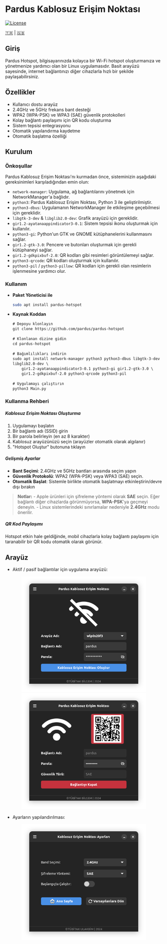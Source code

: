 
# Pardus Kablosuz Erişim Noktası

[![License](https://img.shields.io/badge/License-LGPL%20v3-blue.svg)](LICENSE)  

[🇹🇷](./README_TR.md) | [🇬🇧](./README.md)


## Giriş
Pardus Hotspot, bilgisayarınızda kolayca bir Wi-Fi hotspot oluşturmanıza ve yönetmenize yardımcı olan bir Linux uygulamasıdır. Basit arayüzü sayesinde, internet bağlantınızı diğer cihazlarla hızlı bir şekilde paylaşabilirsiniz.

## Özellikler
- Kullanıcı dostu arayüz
- 2.4GHz ve 5GHz frekans bant desteği
- WPA2 (WPA-PSK) ve WPA3 (SAE) güvenlik protokolleri
- Kolay bağlantı paylaşımı için QR kodu oluşturma
- Sistem tepsisi entegrasyonu
- Otomatik yapılandırma kaydetme
- Otomatik başlatma özelliği

## Kurulum

### Önkoşullar
Pardus Kablosuz Erişim Noktası'nı kurmadan önce, sisteminizin aşağıdaki gereksinimleri karşıladığından emin olun:

- `network-manager`: Uygulama, ağ bağlantılarını yönetmek için NetworkManager'a bağlıdır.
- `python3`: Pardus Kablosuz Erişim Noktası, Python 3 ile geliştirilmiştir.
- `python3-dbus`: Uygulamanın NetworkManager ile etkileşime geçebilmesi için gereklidir.
- `libgtk-3-dev` & `libglib2.0-dev`: Grafik arayüzü için gereklidir.
- `gir1.2-ayatanaappindicator3-0.1`: Sistem tepsisi ikonu oluşturmak için kullanılır.
- `python3-gi`: Python'un GTK ve GNOME kütüphanelerini kullanmasını sağlar.
- `gir1.2-gtk-3.0`: Pencere ve butonları oluşturmak için gerekli kütüphaneyi sağlar.
- `gir1.2-gdkpixbuf-2.0`: QR kodları gibi resimleri görüntülemeyi sağlar.
- `python3-qrcode`: QR kodları oluşturmak için kullanılır.
- `python3-pil` / `python3-pillow`: QR kodları için gerekli olan resimlerin işlenmesine yardımcı olur.

### Kullanım
  - __Paket Yöneticisi ile__
    ```bash
    sudo apt install pardus-hotspot
    ```
  - __Kaynak Koddan__
    ```
    # Depoyu klonlayın
    git clone https://github.com/pardus/pardus-hotspot

    # Klonlanan dizine gidin
    cd pardus-hotspot

    # Bağımlılıkları indirin
    sudo apt install network-manager python3 python3-dbus libgtk-3-dev libglib2.0-dev \
        gir1.2-ayatanaappindicator3-0.1 python3-gi gir1.2-gtk-3.0 \
        gir1.2-gdkpixbuf-2.0 python3-qrcode python3-pil

    # Uygulamayı çalıştırın
    python3 Main.py

    ```

### Kullanma Rehberi

 ##### Kablosuz Erişim Noktası Oluşturma

  1. Uygulamayı başlatın
  2. Bir bağlantı adı (SSID) girin
  3. Bir parola belirleyin (en az 8 karakter)
  4. Kablosuz arayüzünüzü seçin (arayüzler otomatik olarak algılanır)
  5. "Hotspot Oluştur" butonuna tıklayın

##### Gelişmiş Ayarlar

 - __Bant Seçimi__: 2.4GHz ve 5GHz bantları arasında seçim yapın
 - __Güvenlik Protokolü__: WPA2 (WPA-PSK) veya WPA3 (SAE) seçin.
 - __Otomatik Başlat__: Sistemle birlikte otomatik başlatmayı etkinleştirin/devre dışı bırakın

> __Notlar:__
    - Apple ürünleri için şifreleme yöntemi olarak **SAE** seçin. Eğer bağlantı diğer cihazlarda görünmüyorsa, **WPA-PSK**'ya geçmeyi deneyin.
    - Linux sistemlerindeki sınırlamalar nedeniyle **2.4GHz** modu önerilir.

##### QR Kod Paylaşımı
  Hotspot etkin hale geldiğinde, mobil cihazlarla kolay bağlantı paylaşımı için taranabilir bir QR kodu otomatik olarak görünür.

## Arayüz
 - Aktif / pasif bağlantılar için uygulama arayüzü:


<p align="center">
  <img src="screenshots/disable-tr.png" alt="Hotspot Disabled" width="400"/>
  <img src="screenshots/enable-tr.png" alt="Hotspot Enabled" width="400"/>
</p>

- Ayarların yapılandırılması:
<p align="center">
<img src="screenshots/settings-tr.png" alt="Hotspot Settings" width="400"/>
</p>